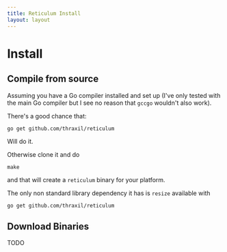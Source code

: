 ```yaml
---
title: Reticulum Install
layout: layout
---
```


# Install

## Compile from source

Assuming you have a Go compiler installed and set up (I've only tested
with the main Go compiler but I see no reason that `gccgo` wouldn't
also work). 

There's a good chance that:

    go get github.com/thraxil/reticulum

Will do it.

Otherwise clone it and do

    make

and that will create a `reticulum` binary for your platform.

The only non standard library dependency it has is `resize` available
with 

    go get github.com/thraxil/reticulum

## Download Binaries

TODO
